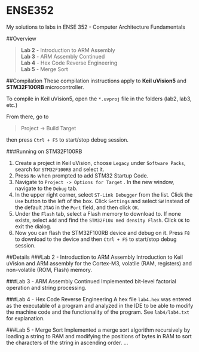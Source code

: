 # ENSE352
My solutions to labs in ENSE 352 - Computer Architecture Fundamentals

##Overview
>**Lab 2** - Introduction to ARM Assembly  
>**Lab 3** - ARM Assembly Continued  
>**Lab 4** - Hex Code Reverse Engineering  
>**Lab 5** - Merge Sort  

##Compilation
These compilation instructions apply to **Keil uVision5** and **STM32F100RB** microcontroller.

To compile in Keil uVision5, open the `*.uvproj` file in the folders (lab2, lab3, etc.)

From there, go to
>Project -> Build Target

then press `Ctrl + F5` to start/stop debug session.

###Running on STM32F100RB
 1. Create a project in Keil uVision, choose `Legacy` under `Software Packs`, search for `STM32F100RB` and select it.
 2. Press `No` when prompted to add STM32 Startup Code.
 3. Navigate to `Project -> Options for Target` . In the new window, navigate to the `Debug` tab.
 4. In the upper right corner, select `ST-Link Debugger` from the list. Click the `Use` button to the left of the box. Click `Settings` and select `SW` instead of the default `JTAG` in the `Port` field, and then click `OK`.
 5. Under the `Flash` tab, select a Flash memory to download to. If none exists, select `Add` and find the `STM32F10x med density Flash`. Click `OK` to exit the dialog.
 6. Now you can flash the STM32F100RB device and debug on it. Press `F8` to download to the device and then `Ctrl + F5` to start/stop debug session.

##Details
###Lab 2 - Introduction to ARM Assembly
Introduction to Keil uVision and ARM assembly for the Cortex-M3, volatile (RAM, registers) and non-volatile (ROM, Flash) memory.

###Lab 3 - ARM Assembly Continued
Implemented bit-level factorial operation and string processing.

###Lab 4 - Hex Code Reverse Engineering
A hex file `lab4.hex` was entered as the executable of a program and analyzed in the IDE to be able to modify the machine code and the functionality of the program. See `lab4/lab4.txt` for explanation.  

###Lab 5 - Merge Sort
Implemented a merge sort algorithm recursively by loading a string to RAM and modifying the positions of bytes in RAM to sort the characters of the string in ascending order.
...
